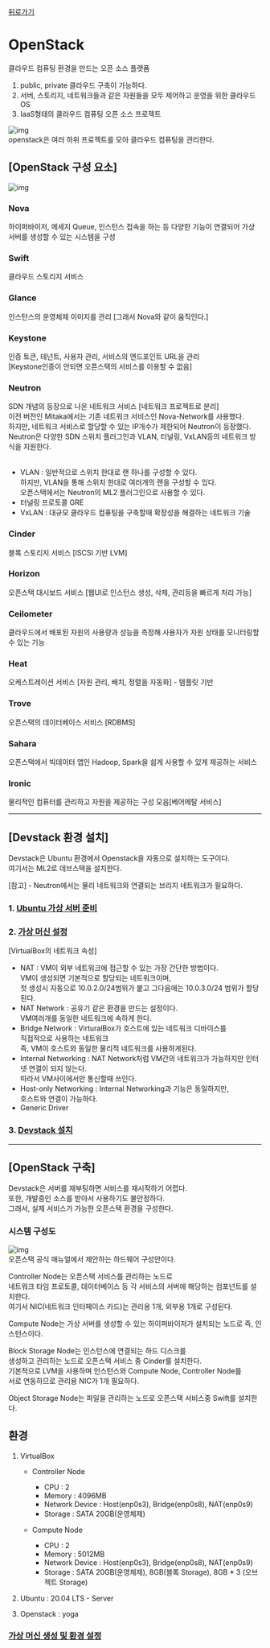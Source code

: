 [뒤로가기](../../README.md)<br>

# OpenStack

클라우드 컴퓨팅 환경을 만드는 오픈 소스 플랫폼<br>

1. public, private 클라우드 구축이 가능하다.
2. 서버, 스토리지, 네트워크들과 같은 자원들을 모두 제어하고 운영을 위한 클라우드 OS
3. IaaS형태의 클라우드 컴퓨팅 오픈 소스 프로젝트

![img](../Img/openstack1.png)<br>
openstack은 여러 하위 프로젝트를 모아 클라우드
컴퓨팅을 관리한다.<br>

## [OpenStack 구성 요소]

![img](../Img/openstack2.png)<br>

### Nova

하이퍼바이저, 메세지 Queue, 인스턴스 접속을 하는 등
다양한 기능이 연결되어 가상 서버를 생성할 수 있는 시스템을 구성<br>

### Swift

클라우드 스토리지 서비스<br>

### Glance

인스턴스의 운영체제 이미지를 관리 [그래서 Nova와 같이 움직인다.]<br>

### Keystone

인증 토큰, 테넌트, 사용자 관리, 서비스의 엔드포인트 URL을 관리<br> [Keystone인증이 안되면 오픈스택의 서비스를 이용할 수 없음]<br>

### Neutron

SDN 개념의 등장으로 나온 네트워크 서비스 [네트워크 프로젝트로 분리]<br>
이전 버전인 Mitaka에서는 기존 네트워크 서비스인 Nova-Network를 사용했다.<br>
하지만, 네트워크 서비스로 할당할 수 있는 IP개수가 제한되어
Neutron이 등장했다.<br>
Neutron은 다양한 SDN 스위치 플러그인과 VLAN, 터널링, VxLAN등의 네트워크 방식을 지원한다.<br><br>

- VLAN : 일반적으로 스위치 한대로 랜 하나를 구성할 수 있다.<br>
  하지만, VLAN을 통해 스위치 한대로 여러개의 랜을 구성할 수 있다.<br>
  오픈스택에서는 Neutron의 ML2 플러그인으로 사용할 수 있다.<br>
- 터널링 프로토콜 GRE
- VxLAN : 대규모 클라우드 컴퓨팅을 구축할때 확장성을 해결하는 네트워크 기술

### Cinder

블록 스토리지 서비스 [ISCSI 기반 LVM]<br>

### Horizon

오픈스택 대시보드 서비스 [웹UI로 인스턴스 생성, 삭제, 관리등을 빠르게 처리 가능]<br>

### Ceilometer

클라우드에서 배포된 자원의 사용량과 성능을 측정해 사용자가
자원 상태를 모니터링할 수 있는 기능<br>

### Heat

오케스트레이션 서비스 [자원 관리, 배치, 정렬을 자동화] - 템플릿 기반<br>

### Trove

오픈스택의 데이터베이스 서비스 [RDBMS]<br>

### Sahara

오픈스택에서 빅데이터 앱인 Hadoop, Spark을 쉽게
사용할 수 있게 제공하는 서비스<br>

### Ironic

물리적인 컴퓨터를 관리하고 자원을 제공하는 구성 모음[베어메탈 서비스]<br>

---

## [Devstack 환경 설치]

Devstack은 Ubuntu 환경에서 Openstack을 자동으로 설치하는 도구이다.<br>
여기서는 ML2로 데브스택을 설치한다.<br>

[참고] - Neutron에서는 물리 네트워크와 연결되는 브리지 네트워크가 필요하다.<br>

### 1. [Ubuntu 가상 서버 준비](../Document/VM.md)

### 2. [가상 머신 설정](../Document/openstack-vmset.md)

[VirtualBox의 네트워크 속성]

- NAT : VM이 외부 네트워크에 접근할 수 있는 가장 간단한 방법이다.<br>
  VM이 생성되면 기본적으로 할당되는 네트워크이며, <br>첫 생성시 자동으로 10.0.2.0/24범위가 붙고 그다음에는 10.0.3.0/24 범위가 할당된다.<br>
- NAT Network : 공유기 같은 환경을 만드는 설정이다.<br>
  VM여러개를 동일한 네트워크에 속하게 한다.<br>
- Bridge Network : VirturalBox가 호스트에 있는 네트워크 디바이스를 <br>직접적으로 사용하는 네트워크 <br>즉, VM이 호스트와 동일한 물리적 네트워크를 사용하게된다.
- Internal Networking : NAT Network처럼 VM간의 네트워크가 가능하지만 인터넷 연결이 되지 않는다.<br> 따라서 VM사이에서만 통신할때 쓰인다.
- Host-only Networking : Internal Networking과 기능은 동일하지만,<br>
  호스트와 연결이 가능하다.<br>
- Generic Driver

### 3. [Devstack 설치](../Document/Devstack.md)

---

## [OpenStack 구축]

Devstack은 서버를 재부팅하면 서비스를 재시작하기 어렵다.<br>
또한, 개발중인 소스를 받아서 사용하기도 불안정하다.<br>
그래서, 실제 서비스가 가능한 오픈스택 환경을 구성한다.<br>

### 시스템 구성도

![img](../Img/openstack38.png)<br>
오픈스택 공식 매뉴얼에서 제안하는 하드웨어 구성안이다.<br>

Controller Node는 오픈스택 서비스를 관리하는 노드로 <br>네트워크 타임 프로토콜, 데이터베이스 등 각 서비스의 서버에 해당하는 컴포넌트를 설치한다.<br>
여기서 NIC(네트워크 인터페이스 카드)는 관리용 1개, 외부용 1개로 구성된다.<br>

Compute Node는 가상 서버를 생성할 수 있는 하이퍼바이저가
설치되는 노드로 즉, 인스턴스이다.<br>

Block Storage Node는 인스턴스에 연결되는 하드 디스크를 <br>생성하고 관리하는 노드로 오픈스택 서비스 중 Cinder를 설치한다.<br>
기본적으로 LVM을 사용하며 인스턴스와 Compute Node, Controller Node를<br> 서로 연동하므로 관리용 NIC가 1개 필요하다.<br>

Object Storage Node는 파일을 관리하는 노드로 오픈스택 서비스중 Swift를 설치한다.<br>

## 환경

1. VirtualBox

   - Controller Node

     - CPU : 2
     - Memory : 4096MB
     - Network Device : Host(enp0s3), Bridge(enp0s8), NAT(enp0s9)
     - Storage : SATA 20GB(운영체제)

   - Compute Node
     - CPU : 2
     - Memory : 5012MB
     - Network Device : Host(enp0s3), Bridge(enp0s8), NAT(enp0s9)
     - Storage : SATA 20GB(운영체제), 8GB(블록 Storage), 8GB \* 3 (오브젝트 Storage)

2. Ubuntu : 20.04 LTS - Server
3. Openstack : yoga

### [가상 머신 생성 및 환경 설정](../Document/%EA%B0%80%EC%83%81%20%EB%A8%B8%EC%8B%A0%20%EC%83%9D%EC%84%B1%20%EB%B0%8F%20%ED%99%98%EA%B2%BD%20%EC%84%A4%EC%A0%95.md)

